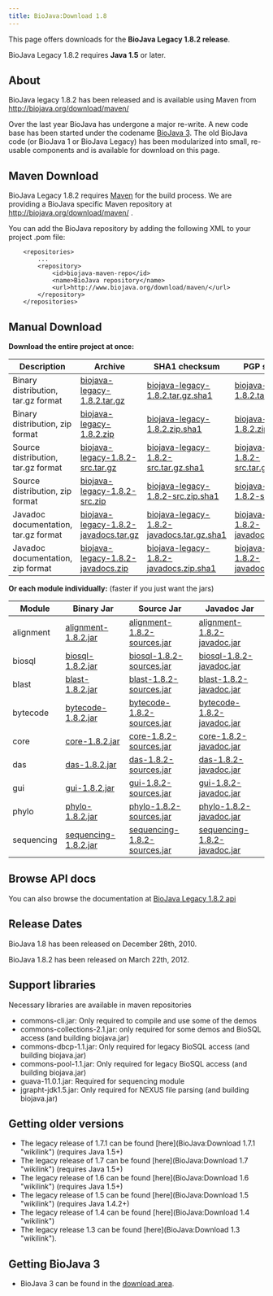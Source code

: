 ```yaml
---
title: BioJava:Download 1.8
---
```


This page offers downloads for the <b>BioJava Legacy 1.8.2 release</b>.

BioJava Legacy 1.8.2 requires <b>Java 1.5</b> or later.

About
-----

BioJava legacy 1.8.2 has been released and is available using Maven from
<http://biojava.org/download/maven/>

Over the last year BioJava has undergone a major re-write. A new code
base has been started under the codename [BioJava
3](BioJava:Download "wikilink"). The old BioJava code (or BioJava 1 or
BioJava Legacy) has been modularized into small, re-usable components
and is available for download on this page.

Maven Download
--------------

BioJava Legacy 1.8.2 requires [Maven](http://maven.apache.org/) for the
build process. We are providing a BioJava specific Maven repository at
<http://biojava.org/download/maven/> .

You can add the BioJava repository by adding the following XML to your
project .pom file:

        <repositories>
            ...
            <repository>
                <id>biojava-maven-repo</id>
                <name>BioJava repository</name>
                <url>http://www.biojava.org/download/maven/</url>           
            </repository>
        </repositories>

Manual Download
---------------

**Download the entire project at once:**

| Description                          | Archive                                                                                                          | SHA1 checksum                                                                                                              | PGP signature                                                                                                            |
|--------------------------------------|------------------------------------------------------------------------------------------------------------------|----------------------------------------------------------------------------------------------------------------------------|--------------------------------------------------------------------------------------------------------------------------|
| Binary distribution, tar.gz format   | [biojava-legacy-1.8.2.tar.gz](http://biojava.org/download/bj1.8.2/biojava-legacy-1.8.2.tar.gz)                   | [biojava-legacy-1.8.2.tar.gz.sha1](http://biojava.org/download/bj1.8.2/biojava-legacy-1.8.2.tar.gz.sha1)                   | [biojava-legacy-1.8.2.tar.gz.asc](http://biojava.org/download/bj1.8.2/biojava-legacy-1.8.2.tar.gz.asc)                   |
| Binary distribution, zip format      | [biojava-legacy-1.8.2.zip](http://biojava.org/download/bj1.8.2/biojava-legacy-1.8.2.zip)                         | [biojava-legacy-1.8.2.zip.sha1](http://biojava.org/download/bj1.8.2/biojava-legacy-1.8.2.zip.sha1)                         | [biojava-legacy-1.8.2.zip.asc](http://biojava.org/download/bj1.8.2/biojava-legacy-1.8.2.zip.asc)                         |
| Source distribution, tar.gz format   | [biojava-legacy-1.8.2-src.tar.gz](http://biojava.org/download/bj1.8.2/biojava-legacy-1.8.2-src.tar.gz)           | [biojava-legacy-1.8.2-src.tar.gz.sha1](http://biojava.org/download/bj1.8.2/biojava-legacy-1.8.2-src.tar.gz.sha1)           | [biojava-legacy-1.8.2-src.tar.gz.asc](http://biojava.org/download/bj1.8.2/biojava-legacy-1.8.2-src.tar.gz.asc)           |
| Source distribution, zip format      | [biojava-legacy-1.8.2-src.zip](http://biojava.org/download/bj1.8.2/biojava-legacy-1.8.2-src.zip)                 | [biojava-legacy-1.8.2-src.zip.sha1](http://biojava.org/download/bj1.8.2/biojava-legacy-1.8.2-src.zip.sha1)                 | [biojava-legacy-1.8.2-src.zip.asc](http://biojava.org/download/bj1.8.2/biojava-legacy-1.8.2-src.zip.asc)                 |
| Javadoc documentation, tar.gz format | [biojava-legacy-1.8.2-javadocs.tar.gz](http://biojava.org/download/bj1.8.2/biojava-legacy-1.8.2-javadocs.tar.gz) | [biojava-legacy-1.8.2-javadocs.tar.gz.sha1](http://biojava.org/download/bj1.8.2/biojava-legacy-1.8.2-javadocs.tar.gz.sha1) | [biojava-legacy-1.8.2-javadocs.tar.gz.asc](http://biojava.org/download/bj1.8.2/biojava-legacy-1.8.2-javadocs.tar.gz.asc) |
| Javadoc documentation, zip format    | [biojava-legacy-1.8.2-javadocs.zip](http://biojava.org/download/bj1.8.2/biojava-legacy-1.8.2-javadocs.zip)       | [biojava-legacy-1.8.2-javadocs.zip.sha1](http://biojava.org/download/bj1.8.2/biojava-legacy-1.8.2-javadocs.zip.sha1)       | [biojava-legacy-1.8.2-javadocs.zip.asc](http://biojava.org/download/bj1.8.2/biojava-legacy-1.8.2-javadocs.zip.asc)       |

**Or each module individually:** (faster if you just want the jars)

| Module     | Binary Jar                                                                                                  | Source Jar                                                                                                                  | Javadoc Jar                                                                                                                 |
|------------|-------------------------------------------------------------------------------------------------------------|-----------------------------------------------------------------------------------------------------------------------------|-----------------------------------------------------------------------------------------------------------------------------|
| alignment  | [alignment-1.8.2.jar](http://biojava.org/download/maven/org/biojava/alignment/1.8.2/alignment-1.8.2.jar)    | [alignment-1.8.2-sources.jar](http://biojava.org/download/maven/org/biojava/alignment/1.8.2/alignment-1.8.2-sources.jar)    | [alignment-1.8.2-javadoc.jar](http://biojava.org/download/maven/org/biojava/alignment/1.8.2/alignment-1.8.2-javadoc.jar)    |
| biosql     | [biosql-1.8.2.jar](http://biojava.org/download/maven/org/biojava/biosql/1.8.2/biosql-1.8.2.jar)             | [biosql-1.8.2-sources.jar](http://biojava.org/download/maven/org/biojava/biosql/1.8.2/biosql-1.8.2-sources.jar)             | [biosql-1.8.2-javadoc.jar](http://biojava.org/download/maven/org/biojava/biosql/1.8.2/biosql-1.8.2-javadoc.jar)             |
| blast      | [blast-1.8.2.jar](http://biojava.org/download/maven/org/biojava/blast/1.8.2/blast-1.8.2.jar)                | [blast-1.8.2-sources.jar](http://biojava.org/download/maven/org/biojava/blast/1.8.2/blast-1.8.2-sources.jar)                | [blast-1.8.2-javadoc.jar](http://biojava.org/download/maven/org/biojava/blast/1.8.2/blast-1.8.2-javadoc.jar)                |
| bytecode   | [bytecode-1.8.2.jar](http://biojava.org/download/maven/org/biojava/bytecode/1.8.2/bytecode-1.8.2.jar)       | [bytecode-1.8.2-sources.jar](http://biojava.org/download/maven/org/biojava/bytecode/1.8.2/bytecode-1.8.2-sources.jar)       | [bytecode-1.8.2-javadoc.jar](http://biojava.org/download/maven/org/biojava/bytecode/1.8.2/bytecode-1.8.2-javadoc.jar)       |
| core       | [core-1.8.2.jar](http://biojava.org/download/maven/org/biojava/core/1.8.2/core-1.8.2.jar)                   | [core-1.8.2-sources.jar](http://biojava.org/download/maven/org/biojava/core/1.8.2/core-1.8.2-sources.jar)                   | [core-1.8.2-javadoc.jar](http://biojava.org/download/maven/org/biojava/core/1.8.2/core-1.8.2-javadoc.jar)                   |
| das        | [das-1.8.2.jar](http://biojava.org/download/maven/org/biojava/das/1.8.2/das-1.8.2.jar)                      | [das-1.8.2-sources.jar](http://biojava.org/download/maven/org/biojava/das/1.8.2/das-1.8.2-sources.jar)                      | [das-1.8.2-javadoc.jar](http://biojava.org/download/maven/org/biojava/das/1.8.2/das-1.8.2-javadoc.jar)                      |
| gui        | [gui-1.8.2.jar](http://biojava.org/download/maven/org/biojava/gui/1.8.2/gui-1.8.2.jar)                      | [gui-1.8.2-sources.jar](http://biojava.org/download/maven/org/biojava/gui/1.8.2/gui-1.8.2-sources.jar)                      | [gui-1.8.2-javadoc.jar](http://biojava.org/download/maven/org/biojava/gui/1.8.2/gui-1.8.2-javadoc.jar)                      |
| phylo      | [phylo-1.8.2.jar](http://biojava.org/download/maven/org/biojava/phylo/1.8.2/phylo-1.8.2.jar)                | [phylo-1.8.2-sources.jar](http://biojava.org/download/maven/org/biojava/phylo/1.8.2/phylo-1.8.2-sources.jar)                | [phylo-1.8.2-javadoc.jar](http://biojava.org/download/maven/org/biojava/phylo/1.8.2/phylo-1.8.2-javadoc.jar)                |
| sequencing | [sequencing-1.8.2.jar](http://biojava.org/download/maven/org/biojava/sequencing/1.8.2/sequencing-1.8.2.jar) | [sequencing-1.8.2-sources.jar](http://biojava.org/download/maven/org/biojava/sequencing/1.8.2/sequencing-1.8.2-sources.jar) | [sequencing-1.8.2-javadoc.jar](http://biojava.org/download/maven/org/biojava/sequencing/1.8.2/sequencing-1.8.2-javadoc.jar) |

Browse API docs
---------------

You can also browse the documentation at [BioJava Legacy 1.8.2
api](http://www.biojava.org/docs/api1.8.2/)

Release Dates
-------------

BioJava 1.8 has been released on December 28th, 2010.

BioJava 1.8.2 has been released on March 22th, 2012.

Support libraries
-----------------

Necessary libraries are available in maven repositories

-   commons-cli.jar: Only required to compile and use some of the demos
-   commons-collections-2.1.jar: only required for some demos and BioSQL
    access (and building biojava.jar)
-   commons-dbcp-1.1.jar: Only required for legacy BioSQL access (and
    building biojava.jar)
-   commons-pool-1.1.jar: Only required for legacy BioSQL access (and
    building biojava.jar)
-   guava-11.0.1.jar: Required for sequencing module
-   jgrapht-jdk1.5.jar: Only required for NEXUS file parsing (and
    building biojava.jar)

Getting older versions
----------------------

-   The legacy release of 1.7.1 can be found
    [here](BioJava:Download 1.7.1 "wikilink") (requires Java 1.5+)
-   The legacy release of 1.7 can be found
    [here](BioJava:Download 1.7 "wikilink") (requires Java 1.5+)
-   The legacy release of 1.6 can be found
    [here](BioJava:Download 1.6 "wikilink") (requires Java 1.5+)
-   The legacy release of 1.5 can be found
    [here](BioJava:Download 1.5 "wikilink") (requires Java 1.4.2+)
-   The legacy release of 1.4 can be found
    [here](BioJava:Download 1.4 "wikilink")
-   The legacy release 1.3 can be found
    [here](BioJava:Download 1.3 "wikilink").

Getting BioJava 3
-----------------

-   BioJava 3 can be found in the [download
    area](http://www.biojava.org/download/).

